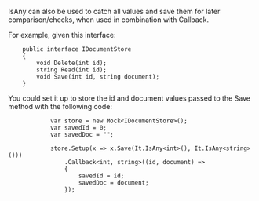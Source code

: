 IsAny can also be used to catch all values and save them for later comparison/checks, when used in combination with Callback.

For example, given this interface:

```
    public interface IDocumentStore
    {
        void Delete(int id);
        string Read(int id);
        void Save(int id, string document);
    }
```

You could set it up to store the id and document values passed to the Save method with the following code:

```
            var store = new Mock<IDocumentStore>();
            var savedId = 0;
            var savedDoc = "";

            store.Setup(x => x.Save(It.IsAny<int>(), It.IsAny<string>()))
                .Callback<int, string>((id, document) =>
                {
                    savedId = id;
                    savedDoc = document;
                });
```
